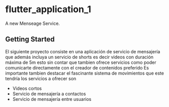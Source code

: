 # flutter_application_1

A new Menseage Service.

## Getting Started

El siguiente proyecto consiste en una aplicación de servicio de mensajería
que además incluya un servicio de shorts es decir videos con duración máxima de 5m
esto sin contar que tambien ofrece servicios como poder comunicarte directamente con el creador
de contenidos preferido
Es importante tambien destacar el fascinante sistema de movimientos que este tendría
los servicios a ofrecer son 
 - Videos cortos 
 - Servicio de mensajería a contactos 
 - Servicio de mensajería entre usuarios


